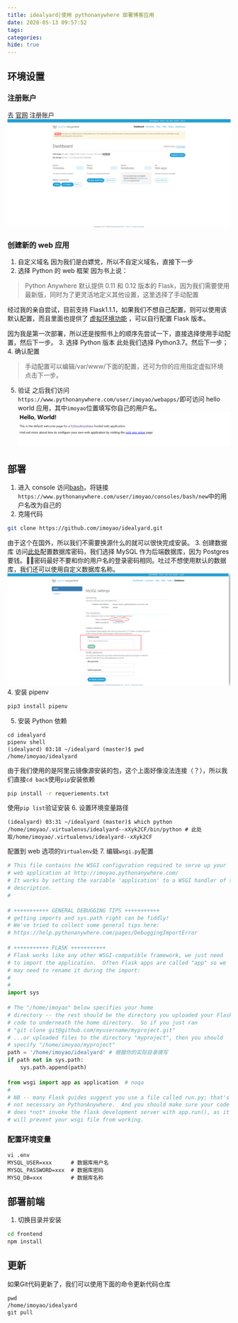 ```yaml
---
title: idealyard|使用 pythonanywhere 部署博客应用
date: 2020-05-13 09:57:52
tags:
categories:
hide: true
---
```

## 环境设置
### 注册账户
去 [官网](https://www.pythonanywhere.com/) 注册账户
![dashboard](/images/pa-dashboard.png)

### 创建新的 web 应用
1. 自定义域名
因为我们是白嫖党，所以不自定义域名，直接下一步
2. 选择 Python 的 web 框架
因为书上说：
> Python Anywhere 默认提供 0.11 和 0.12 版本的 Flask，因为我们需要使用最新版，同时为了更灵活地定义其他设置，这里选择了手动配置

经过我的亲自尝试，目前支持 Flask1.1.1，如果我们不想自己配置，则可以使用该默认配置，而且里面也提供了 [虚拟环境功能](https://help.pythonanywhere.com/pages/Virtualenvs) ，可以自行配置 Flask 版本。

因为我是第一次部署，所以还是按照书上的顺序先尝试一下，直接选择使用手动配置，然后下一步。
3. 选择 Python 版本
此处我们选择 Python3.7。然后下一步；
4. 确认配置
> 手动配置可以编辑/var/www/下面的配置，还可为你的应用指定虚拟环境
点击下一步。
5. 验证
之后我们访问`https://www.pythonanywhere.com/user/imoyao/webapps/`即可访问 hello world 应用，其中`imoyao`位置填写你自己的用户名。
![hello-world](/images/pa-hello-world.png)

## 部署
1. 进入 console
访问[bash](https://www.pythonanywhere.com/user/imoyao/consoles/bash/new)，将链接`https://www.pythonanywhere.com/user/imoyao/consoles/bash/new`中的用户名改为自己的
2. 克隆代码
```bash
git clone https://github.com/imoyao/idealyard.git
```
由于这个在国外，所以我们不需要换源什么的就可以很快完成安装。
3. 创建数据库
访问[此处](https://www.pythonanywhere.com/user/imoyao/databases/)配置数据库密码，我们选择 MySQL 作为后端数据库，因为 Postgres 要钱。🤦‍♂️密码最好不要和你的用户名的登录密码相同。吐过不想使用默认的数据库，我们还可以使用自定义数据库名称。
![Database](/images/pa-db.png)
4. 安装 pipenv
```bash
pip3 install pipenv
```
5. 安装 Python 依赖
```plain
cd idealyard
pipenv shell
(idealyard) 03:18 ~/idealyard (master)$ pwd
/home/imoyao/idealyard
```
由于我们使用的是阿里云镜像源安装的包，这个上面好像没法连接（？），所以我们直接`cd back`使用`pip`安装依赖
```bash
pip install -r requeriements.txt
```
使用`pip list`验证安装
6. 设置环境变量路径
```plain
(idealyard) 03:31 ~/idealyard (master)$ which python
/home/imoyao/.virtualenvs/idealyard--xXyk2CF/bin/python # 此处取/home/imoyao/.virtualenvs/idealyard--xXyk2CF
```
配置到 web 选项的`Virtualenv`处
7. 编辑`wsgi.py`配置
```python
# This file contains the WSGI configuration required to serve up your
# web application at http://imoyao.pythonanywhere.com/
# It works by setting the variable 'application' to a WSGI handler of some
# description.
#

# +++++++++++ GENERAL DEBUGGING TIPS +++++++++++
# getting imports and sys.path right can be fiddly!
# We've tried to collect some general tips here:
# https://help.pythonanywhere.com/pages/DebuggingImportError

# +++++++++++ FLASK +++++++++++
# Flask works like any other WSGI-compatible framework, we just need
# to import the application.  Often Flask apps are called "app" so we
# may need to rename it during the import:
#
#
import sys

# The "/home/imoyao" below specifies your home
# directory -- the rest should be the directory you uploaded your Flask
# code to underneath the home directory.  So if you just ran
# "git clone git@github.com/myusername/myproject.git"
# ...or uploaded files to the directory "myproject", then you should
# specify "/home/imoyao/myproject"
path = '/home/imoyao/idealyard' # 根据你的实际目录填写
if path not in sys.path:
    sys.path.append(path)

from wsgi import app as application  # noqa
#
# NB -- many Flask guides suggest you use a file called run.py; that's
# not necessary on PythonAnywhere.  And you should make sure your code
# does *not* invoke the flask development server with app.run(), as it
# will prevent your wsgi file from working.
```
### 配置环境变量
```
vi .env
MYSQL_USER=xxx      # 数据库用户名
MYSQL_PASSWORD=xxx  # 数据库密码
MYSQ_DB=xxx         # 数据库名称
```

## 部署前端
1. 切换目录并安装
```bash
cd frontend
npm install
```
## 更新
如果Git代码更新了，我们可以使用下面的命令更新代码仓库
```
pwd
/home/imoyao/idealyard
git pull
```